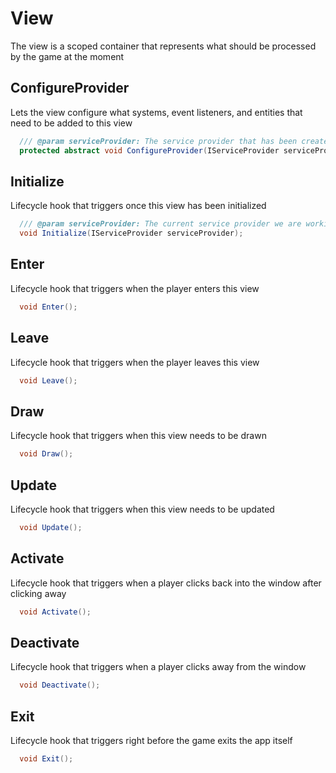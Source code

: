 # View
The view is a scoped container that represents what should be processed by the game at the moment

## ConfigureProvider
Lets the view configure what systems, event listeners, and entities that need to be added to this view

```csharp
  /// @param serviceProvider: The service provider that has been created from the collection
  protected abstract void ConfigureProvider(IServiceProvider serviceProvider);
```
## Initialize
Lifecycle hook that triggers once this view has been initialized

```csharp
  /// @param serviceProvider: The current service provider we are working with
  void Initialize(IServiceProvider serviceProvider);
```
## Enter
Lifecycle hook that triggers when the player enters this view

```csharp
  void Enter();
```
## Leave
Lifecycle hook that triggers when the player leaves this view

```csharp
  void Leave();
```
## Draw
Lifecycle hook that triggers when this view needs to be drawn

```csharp
  void Draw();
```
## Update
Lifecycle hook that triggers when this view needs to be updated

```csharp
  void Update();
```
## Activate
Lifecycle hook that triggers when a player clicks back into the window after clicking away

```csharp
  void Activate();
```
## Deactivate
Lifecycle hook that triggers when a player clicks away from the window

```csharp
  void Deactivate();
```
## Exit
Lifecycle hook that triggers right before the game exits the app itself

```csharp
  void Exit();
```